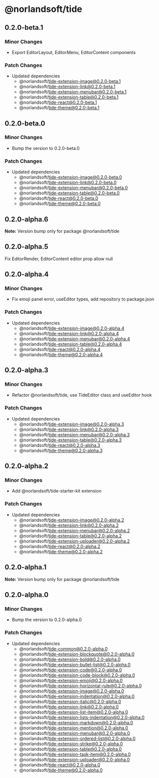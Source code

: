 # @norlandsoft/tide

## 0.2.0-beta.1

### Minor Changes

- Export EditorLayout, EditorMenu, EditorContent components

### Patch Changes

- Updated dependencies
  - @norlandsoft/tide-extension-image@0.2.0-beta.1
  - @norlandsoft/tide-extension-link@0.2.0-beta.1
  - @norlandsoft/tide-extension-menubar@0.2.0-beta.1
  - @norlandsoft/tide-extension-table@0.2.0-beta.1
  - @norlandsoft/tide-react@0.2.0-beta.1
  - @norlandsoft/tide-theme@0.2.0-beta.1

## 0.2.0-beta.0

### Minor Changes

- Bump the version to 0.2.0-beta.0

### Patch Changes

- Updated dependencies
  - @norlandsoft/tide-extension-image@0.2.0-beta.0
  - @norlandsoft/tide-extension-link@0.2.0-beta.0
  - @norlandsoft/tide-extension-menubar@0.2.0-beta.0
  - @norlandsoft/tide-extension-table@0.2.0-beta.0
  - @norlandsoft/tide-react@0.2.0-beta.0
  - @norlandsoft/tide-theme@0.2.0-beta.0

## 0.2.0-alpha.6

**Note:** Version bump only for package @norlandsoft/tide

## 0.2.0-alpha.5

Fix EditorRender, EditorContent editor prop allow null

## 0.2.0-alpha.4

### Minor Changes

- Fix emoji panel error, useEditor types, add repository to package.json

### Patch Changes

- Updated dependencies
  - @norlandsoft/tide-extension-image@0.2.0-alpha.4
  - @norlandsoft/tide-extension-link@0.2.0-alpha.4
  - @norlandsoft/tide-extension-menubar@0.2.0-alpha.4
  - @norlandsoft/tide-extension-table@0.2.0-alpha.4
  - @norlandsoft/tide-react@0.2.0-alpha.4
  - @norlandsoft/tide-theme@0.2.0-alpha.4

## 0.2.0-alpha.3

### Minor Changes

- Refactor @norlandsoft/tide, use TideEditor class and useEditor hook

### Patch Changes

- Updated dependencies
  - @norlandsoft/tide-extension-image@0.2.0-alpha.3
  - @norlandsoft/tide-extension-link@0.2.0-alpha.3
  - @norlandsoft/tide-extension-menubar@0.2.0-alpha.3
  - @norlandsoft/tide-extension-table@0.2.0-alpha.3
  - @norlandsoft/tide-react@0.2.0-alpha.3
  - @norlandsoft/tide-theme@0.2.0-alpha.3

## 0.2.0-alpha.2

### Minor Changes

- Add @norlandsoft/tide-starter-kit extension

### Patch Changes

- Updated dependencies
  - @norlandsoft/tide-extension-image@0.2.0-alpha.2
  - @norlandsoft/tide-extension-link@0.2.0-alpha.2
  - @norlandsoft/tide-extension-menubar@0.2.0-alpha.2
  - @norlandsoft/tide-extension-table@0.2.0-alpha.2
  - @norlandsoft/tide-extension-uploader@0.2.0-alpha.2
  - @norlandsoft/tide-react@0.2.0-alpha.2
  - @norlandsoft/tide-theme@0.2.0-alpha.2

## 0.2.0-alpha.1

**Note:** Version bump only for package @norlandsoft/tide

## 0.2.0-alpha.0

### Minor Changes

- Bump the version to 0.2.0-alpha.0

### Patch Changes

- Updated dependencies
  - @norlandsoft/tide-common@0.2.0-alpha.0
  - @norlandsoft/tide-extension-blockquote@0.2.0-alpha.0
  - @norlandsoft/tide-extension-bold@0.2.0-alpha.0
  - @norlandsoft/tide-extension-bullet-list@0.2.0-alpha.0
  - @norlandsoft/tide-extension-code@0.2.0-alpha.0
  - @norlandsoft/tide-extension-code-block@0.2.0-alpha.0
  - @norlandsoft/tide-extension-emoji@0.2.0-alpha.0
  - @norlandsoft/tide-extension-horizontal-rule@0.2.0-alpha.0
  - @norlandsoft/tide-extension-image@0.2.0-alpha.0
  - @norlandsoft/tide-extension-indentation@0.2.0-alpha.0
  - @norlandsoft/tide-extension-italic@0.2.0-alpha.0
  - @norlandsoft/tide-extension-link@0.2.0-alpha.0
  - @norlandsoft/tide-extension-list-item@0.2.0-alpha.0
  - @norlandsoft/tide-extension-lists-indentation@0.2.0-alpha.0
  - @norlandsoft/tide-extension-markdown@0.2.0-alpha.0
  - @norlandsoft/tide-extension-mention@0.2.0-alpha.0
  - @norlandsoft/tide-extension-menubar@0.2.0-alpha.0
  - @norlandsoft/tide-extension-ordered-list@0.2.0-alpha.0
  - @norlandsoft/tide-extension-strike@0.2.0-alpha.0
  - @norlandsoft/tide-extension-table@0.2.0-alpha.0
  - @norlandsoft/tide-extension-task-item@0.2.0-alpha.0
  - @norlandsoft/tide-extension-uploader@0.2.0-alpha.0
  - @norlandsoft/tide-react@0.2.0-alpha.0
  - @norlandsoft/tide-theme@0.2.0-alpha.0
